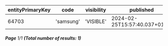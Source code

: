 | entityPrimaryKey | code      | visibility | published                     | changed                   | status   | order |
| ---------------- | --------- | ---------- | ----------------------------- | ------------------------- | -------- | ----- |
| 64703            | 'samsung' | 'VISIBLE'  | 2024-02-25T15:57:40.037+01:00 | 2024-02-25T14:35:38+01:00 | 'ACTIVE' | ⎆     |

###### **Page** 1/1 **(Total number of results: 1)**